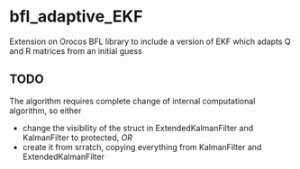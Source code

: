 # bfl_adaptive_EKF
Extension on Orocos BFL library to include a version of EKF which adapts Q and R matrices from an initial guess

## TODO
The algorithm requires complete change of internal computational algorithm, so either
* change the visibility of the struct in ExtendedKalmanFilter and KalmanFilter to protected, *OR*
* create it from srratch, copying everything from KalmanFilter and ExtendedKalmanFilter
